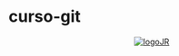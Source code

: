 # curso-git

<p align= "center">
<a href= "https://github.com/Jonatasrocha2/curso-git">
    <img alt= "logoJR" src= "logoJR.jpg">
    </a>
</p>

